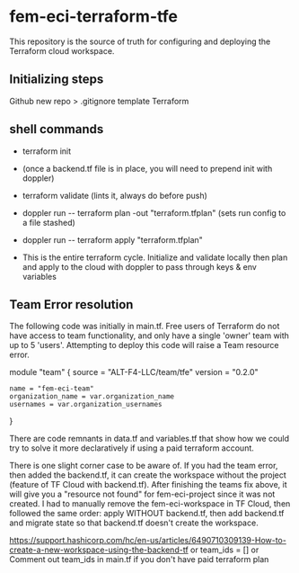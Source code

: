 # fem-eci-terraform-tfe
  This repository is the source of truth for configuring and deploying the Terraform cloud workspace.

## Initializing steps
  Github new repo > <fem-eci-terraform-tfe> 
    .gitignore template Terraform

## shell commands
  - terraform init 
  - (once a backend.tf file is in place, you will need to prepend init with doppler)
  - terraform validate (lints it, always do before push)

  - doppler run -- terraform plan -out "terraform.tfplan"
    (sets run config to a file stashed)
  - doppler run -- terraform apply "terraform.tfplan"

  - This is the entire terraform cycle. Initialize and validate locally then plan and apply to the cloud with doppler to pass through keys & env variables

## Team Error resolution
  The following code was initially in main.tf. Free users of Terraform do not have access to team functionality, and only have a single 'owner' team with up to 5 'users'. Attempting to deploy this code will raise a Team resource error.

  module "team" {
    source = "ALT-F4-LLC/team/tfe"
    version = "0.2.0"

    name = "fem-eci-team"
    organization_name = var.organization_name
    usernames = var.organization_usernames
  }

  There are code remnants in data.tf and variables.tf that show how we could try to solve it more declaratively if using a paid terraform account.

  There is one slight corner case to be aware of. If you had the team error, then added the backend.tf, it can create the workspace without the project (feature of TF Cloud with backend.tf). After finishing the teams fix above, it will give you a "resource not found" for fem-eci-project since it was not created. I had to manually remove the fem-eci-workspace in TF Cloud, then followed the same order: apply WITHOUT backend.tf, then add backend.tf and migrate state so that backend.tf doesn't create the workspace.

  https://support.hashicorp.com/hc/en-us/articles/6490710309139-How-to-create-a-new-workspace-using-the-backend-tf
  or
  team_ids = []
  or
  Comment out team_ids in main.tf if you don't have paid terraform plan